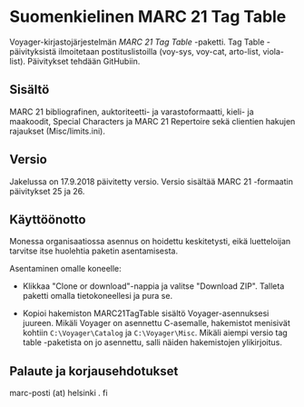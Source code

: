 # Suomenkielinen MARC 21 Tag Table

Voyager-kirjastojärjestelmän *MARC 21 Tag Table* -paketti. Tag Table -päivityksistä ilmoitetaan postituslistoilla (voy-sys, voy-cat, arto-list, viola-list). Päivitykset tehdään GitHubiin.

## Sisältö

MARC 21 bibliografinen, auktoriteetti- ja varastoformaatti, kieli- ja maakoodit, Special Characters ja MARC 21 Repertoire sekä clientien hakujen rajaukset (Misc/limits.ini).

## Versio

Jakelussa on 17.9.2018 päivitetty versio. Versio sisältää MARC 21 -formaatin päivitykset 25 ja 26. 

## Käyttöönotto

Monessa organisaatiossa asennus on hoidettu keskitetysti, eikä luetteloijan tarvitse itse huolehtia paketin asentamisesta.

Asentaminen omalle koneelle:

- Klikkaa "Clone or download"-nappia ja valitse "Download ZIP". Talleta paketti omalla tietokoneellesi ja pura se.

- Kopioi hakemiston MARC21TagTable sisältö Voyager-asennuksesi juureen. Mikäli Voyager on asennettu C-asemalle, hakemistot menisivät kohtiin `C:\Voyager\Catalog` ja `C:\Voyager\Misc`. Mikäli aiempi versio tag table -paketista on jo asennettu, salli näiden hakemistojen ylikirjoitus.

## Palaute ja korjausehdotukset

marc-posti (at) helsinki . fi


